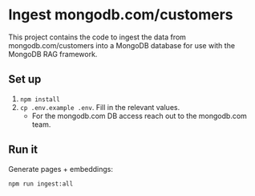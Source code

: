 # Ingest mongodb.com/customers

This project contains the code to ingest the data from mongodb.com/customers into a MongoDB database for use with the MongoDB RAG framework.

## Set up

1. `npm install`
2. `cp .env.example .env`. Fill in the relevant values.
   - For the mongodb.com DB access reach out to the mongodb.com team.

## Run it

Generate pages + embeddings:

```sh
npm run ingest:all
```
